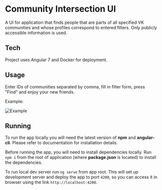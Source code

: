 # Community Intersection UI

A UI for application that finds people that are parts of all specified VK communities and whose profiles correspond to entered filters. Only publicly accessible information is used.

## Tech

Project uses Angular 7 and Docker for deployment.

## Usage

Enter IDs of communities separated by comma, fill in filter form, press "Find" and enjoy your new friends.

Example:

![Example](https://pp.userapi.com/c850724/v850724421/12941b/Ue6wqIVoM3A.jpg)

## Running

To run the app locally you will need the latest version of **npm** and **angular-cli**. Please refer to documentation for installation details.

Before running the app, you will need to install dependencies locally. Run `npm i` from the root of application (where **package.json** is located) to install the dependencies.

To run local dev server run `ng serve` from app root. This will set up development server and deploy the app to port `4200`, so you can access it in browser using the link `http://localhost:4200`.
